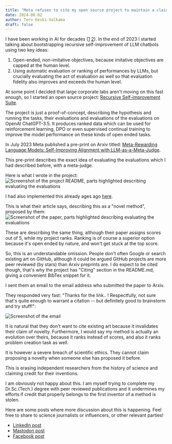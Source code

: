 ```yaml
---
title: "Meta refuses to cite my open source project to maintain a claim of novelty"
date: 2024-08-02
author: Tero Keski-Valkama
draft: false
---
```


I have been working in AI for decades ([1](https://www.linkedin.com/in/terokeskivalkama/) [2](https://scholar.google.com/citations?user=l7qMBpkAAAAJ)). In the end of 2023 I started talking about bootstrapping recursive self-improvement
of LLM chatbots using two key ideas:
1. Open-ended, non-imitative objectives, because imitative objectives are capped at the human level.
2. Using automatic evaluation or ranking of performances by LLMs, but crucially evaluating the act of evaluation as well so that evaluation fidelity also improves and exceeds the human level.

At some point I decided that large corporate labs aren't moving on this fast enough, so I started an open source project: [Recursive Self-improvement Suite](https://github.com/keskival/recursive-self-improvement-suite).

The project is just a proof-of-concept, describing the hypothesis and running the tasks, their evaluations and evaluations of the evaluations
on OpenAI ChatGPT-3.5. It produces ranked data which can be used for reinforcement learning, DPO or even supervised continual training
to improve the model performance on these kinds of open ended tasks.

In July 2023 Meta published a pre-print on Arxiv titled: [Meta-Rewarding Language Models: Self-Improving Alignment with LLM-as-a-Meta-Judge](https://arxiv.org/abs/2407.19594).

This pre-print describes the exact idea of evaluating the evaluations which I had described before, with a meta-judge.

Here is what I wrote in the project:
![Screenshot of the project README, parts highlighted describing evaluating the evaluations](/imgs/meta-refuses-to-cite-my-project.png)

I had also implemented this already ages ago [here](https://github.com/keskival/recursive-self-improvement-suite/blob/bb327635885a3c3f1a4c1fca5e5f649dd6e53295/python/recursive_self_improvement_suite/coding.py#L338-L384).

This is what their article says, describing this as a "novel method", proposed by them:
![Screenshot of the paper, parts highlighted describing evaluating the evaluations](/imgs/meta-refuses-to-cite-their-paper.png)

These are describing the same thing, although their paper assigns scores out of 5, while my project ranks. Ranking is of course a superior option because it's open ended by nature, and won't get stuck at the top score.

So, this is an understandable omission. People don't often Google or search existing art on GitHub, although it could be argued GitHub projects are more peer reviewed (by stars) than Arxiv preprints are. I do expect to be cited though, that's why the project has "Citing" section in the README.md, giving a convenient BibTex snippet for it.

I sent them an email to the email address who submitted the paper to Arxiv.

They responded very fast: "Thanks for the link.. ! Respectfully, not sure that's quite enough to warrant a citation -- but definitely good to brainstorm and try stuff!":

![Screenshot of the email](/imgs/meta-refuses-to-cite-their-response.png)

It is natural that they don't want to cite existing art because it invalidates their claim of novelty. Furthermore, I would say my method
is actually an evolution over theirs, because it ranks instead of scores, and also it ranks problem creation task as well.

It is however a severe breach of scientific ethics. They cannot claim proposing a novelty when someone else has proposed it before.

This is erasing independent researchers from the history of science and claiming credit for their inventions.

I am obviously not happy about this. I am myself trying to complete my Dr.Sc.(Tech.) degree with peer reviewed publications and it undermines
my efforts if credit that properly belongs to the first inventor of a method is stolen.

Here are some posts where more discussion about this is happening. Feel free to share to science journalists or influencers, or other relevant parties!

- [LinkedIn post](https://www.linkedin.com/posts/terokeskivalkama_meta-fair-fails-to-cite-my-pre-existing-publication-activity-7224732917132894209-WYKA)
- [Mastodon post](https://rukii.net/@tero/112886575304660317)
- [Facebook post](https://www.facebook.com/KohrAh/posts/pfbid02mc3PNxESy55M8uj6i9iD4uw69YjaoTWUy5J9RX4XfxAZ6Nnj8Prx2nE85WJKJmdql)
